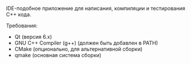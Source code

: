 IDE-подобное приложение для написания, компиляции и тестирования C++ кода.

Требования:
- Qt (версия 6.x)
- GNU C++ Compiler (g++) (должен быть добавлен в PATH)
- CMake (опционально, для альтернативной сборки)
- qmake (основная система сборки)
